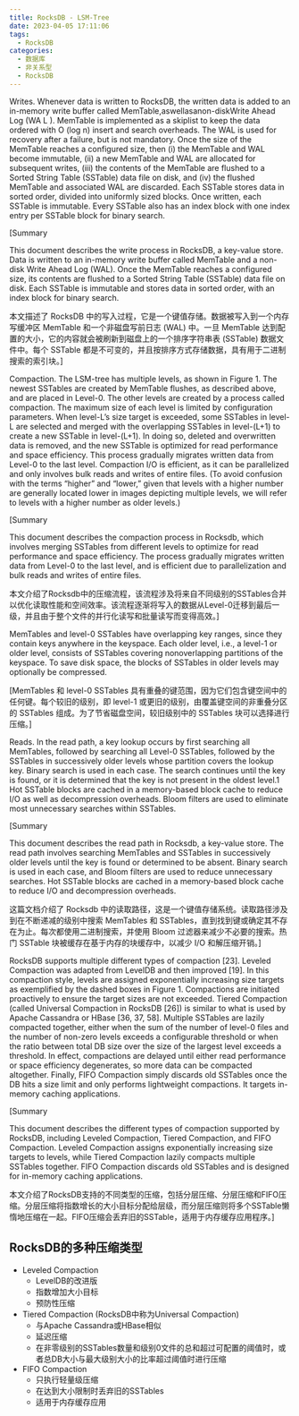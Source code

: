 ```yaml
---
title: RocksDB - LSM-Tree
date: 2023-04-05 17:11:06
tags:
  - RocksDB
categories: 
  - 数据库
  - 非关系型  
  - RocksDB
---
```


<p></p>
<!-- more -->



Writes. Whenever data is written to RocksDB, the written data is added to an in-memory write buffer called MemTable,aswellasanon-diskWrite Ahead Log (WA L ). MemTable is implemented as a skiplist to keep the data ordered with O (log n) insert and search overheads. The WAL is used for recovery after a failure, but is not mandatory. Once the size of the MemTable reaches a configured size, then (i) the MemTable and WAL become immutable, (ii) a new MemTable and WAL are allocated for subsequent writes, (iii) the contents of the MemTable are flushed to a Sorted String Table (SSTable) data file on disk, and (iv) the flushed MemTable and associated WAL are discarded. Each SSTable stores data in sorted order, divided into uniformly sized blocks. Once written, each SSTable is immutable. Every SSTable also has an index block with one index entry per SSTable block for binary search.

[Summary

This document describes the write process in RocksDB, a key-value store. Data is written to an in-memory write buffer called MemTable and a non-disk Write Ahead Log (WAL). Once the MemTable reaches a configured size, its contents are flushed to a Sorted String Table (SSTable) data file on disk. Each SSTable is immutable and stores data in sorted order, with an index block for binary search.

本文描述了 RocksDB 中的写入过程，它是一个键值存储。数据被写入到一个内存写缓冲区 MemTable 和一个非磁盘写前日志 (WAL) 中。一旦 MemTable 达到配置的大小，它的内容就会被刷新到磁盘上的一个排序字符串表 (SSTable) 数据文件中。每个 SSTable 都是不可变的，并且按排序方式存储数据，具有用于二进制搜索的索引块。]





Compaction. The LSM-tree has multiple levels, as shown in Figure 1. The newest SSTables are created by MemTable flushes, as described above, and are placed in Level-0. The other levels are created by a process called compaction. The maximum size of each level is limited by configuration parameters. When level-L’s size target is exceeded, some SSTables in level-L are selected and merged with the overlapping SSTables in level-(L+1) to create a new SSTable in level-(L+1). In doing so, deleted and overwritten data is removed, and the new SSTable is optimized for read performance and space efficiency. This process gradually migrates written data from Level-0 to the last level. Compaction I/O is efficient, as it can be parallelized and only involves bulk reads and writes of entire files. (To avoid confusion with the terms “higher” and “lower,” given that levels with a higher number are generally located lower in images depicting multiple levels, we will refer to levels with a higher number as older levels.)

[Summary

This document describes the compaction process in Rocksdb, which involves merging SSTables from different levels to optimize for read performance and space efficiency. The process gradually migrates written data from Level-0 to the last level, and is efficient due to parallelization and bulk reads and writes of entire files.

本文介绍了Rocksdb中的压缩流程，该流程涉及将来自不同级别的SSTables合并以优化读取性能和空间效率。该流程逐渐将写入的数据从Level-0迁移到最后一级，并且由于整个文件的并行化读写和批量读写而变得高效。]



MemTables and level-0 SSTables have overlapping key ranges, since they contain keys anywhere in the keyspace. Each older level, i.e., a level-1 or older level, consists of SSTables covering nonoverlapping partitions of the keyspace. To save disk space, the blocks of SSTables in older levels may optionally be compressed.

[MemTables 和 level-0 SSTables 具有重叠的键范围，因为它们包含键空间中的任何键。每个较旧的级别，即 level-1 或更旧的级别，由覆盖键空间的非重叠分区的 SSTables 组成。为了节省磁盘空间，较旧级别中的 SSTables 块可以选择进行压缩。]





Reads. In the read path, a key lookup occurs by first searching all MemTables, followed by searching all Level-0 SSTables, followed by the SSTables in successively older levels whose partition covers the lookup key. Binary search is used in each case. The search continues until the key is found, or it is determined that the key is not present in the oldest level.1 Hot SSTable blocks are cached in a memory-based block cache to reduce I/O as well as decompression overheads. Bloom filters are used to eliminate most unnecessary searches within SSTables.

[Summary

This document describes the read path in Rocksdb, a key-value store. The read path involves searching MemTables and SSTables in successively older levels until the key is found or determined to be absent. Binary search is used in each case, and Bloom filters are used to reduce unnecessary searches. Hot SSTable blocks are cached in a memory-based block cache to reduce I/O and decompression overheads.

这篇文档介绍了 Rocksdb 中的读取路径，这是一个键值存储系统。读取路径涉及到在不断递减的级别中搜索 MemTables 和 SSTables，直到找到键或确定其不存在为止。每次都使用二进制搜索，并使用 Bloom 过滤器来减少不必要的搜索。热门 SSTable 块被缓存在基于内存的块缓存中，以减少 I/O 和解压缩开销。]





RocksDB supports multiple different types of compaction [23]. Leveled Compaction was adapted from LevelDB and then improved [19]. In this compaction style, levels are assigned exponentially increasing size targets as exemplified by the dashed boxes in Figure 1. Compactions are initiated proactively to ensure the target sizes are not exceeded. Tiered Compaction (called Universal Compaction in RocksDB [26]) is similar to what is used by Apache Cassandra or HBase [36, 37, 58]. Multiple SSTables are lazily compacted together, either when the sum of the number of level-0 files and the number of non-zero levels exceeds a configurable threshold or when the ratio between total DB size over the size of the largest level exceeds a threshold. In effect, compactions are delayed until either read performance or space efficiency degenerates, so more data can be compacted altogether. Finally, FIFO Compaction simply discards old SSTables once the DB hits a size limit and only performs lightweight compactions. It targets in-memory caching applications.

[Summary

This document describes the different types of compaction supported by RocksDB, including Leveled Compaction, Tiered Compaction, and FIFO Compaction. Leveled Compaction assigns exponentially increasing size targets to levels, while Tiered Compaction lazily compacts multiple SSTables together. FIFO Compaction discards old SSTables and is designed for in-memory caching applications.

本文介绍了RocksDB支持的不同类型的压缩，包括分层压缩、分层压缩和FIFO压缩。分层压缩将指数增长的大小目标分配给层级，而分层压缩则将多个SSTable懒惰地压缩在一起。FIFO压缩会丢弃旧的SSTable，适用于内存缓存应用程序。]

## RocksDB的多种压缩类型

- Leveled Compaction
  - LevelDB的改进版
  - 指数增加大小目标
  - 预防性压缩
- Tiered Compaction (RocksDB中称为Universal Compaction)
  - 与Apache Cassandra或HBase相似
  - 延迟压缩
  - 在非零级别的SSTables数量和级别0文件的总和超过可配置的阈值时，或者总DB大小与最大级别大小的比率超过阈值时进行压缩
- FIFO Compaction
  - 只执行轻量级压缩
  - 在达到大小限制时丢弃旧的SSTables
  - 适用于内存缓存应用





